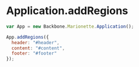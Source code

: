 # Application.addRegions

```javascript
var App = new Backbone.Marionette.Application();

App.addRegions({
  header: "#header",
  content: "#content",
  footer: "#footer"
});
```